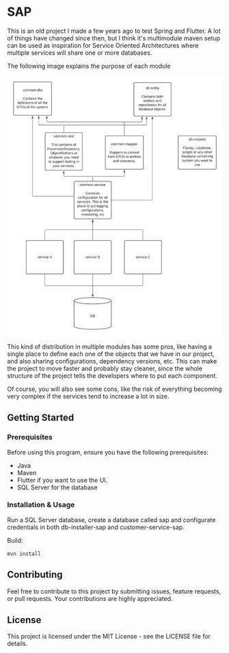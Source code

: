 # SAP

This is an old project I made a few years ago to test Spring and Flutter. A lot of things have changed since then,
but I think it's multimodule maven setup can be used as inspiration for Service Oriented Architectures where multiple
services will share one or more databases.

The following image explains the purpose of each module

![Project diagram explaining every module](/resources/sap-diagram.png)

This kind of distribution in multiple modules has some pros, like having a single place to define each one of
the objects that we have in our project, and also sharing configurations, dependency versions, etc. This can make
the project to move faster and probably stay cleaner, since the whole structure of the project tells the developers
where to put each component.

Of course, you will also see some cons, like the risk of everything becoming very complex if the services tend to
increase a lot in size.

## Getting Started
### Prerequisites
Before using this program, ensure you have the following prerequisites:

* Java
* Maven
* Flutter if you want to use the UI.
* SQL Server for the database

### Installation & Usage
Run a SQL Server database, create a database called sap and configurate credentials in both db-installer-sap and
customer-service-sap.

Build:

    mvn install

## Contributing
Feel free to contribute to this project by submitting issues, feature requests, or pull requests. Your contributions are highly appreciated.

## License
This project is licensed under the MIT License - see the LICENSE file for details.